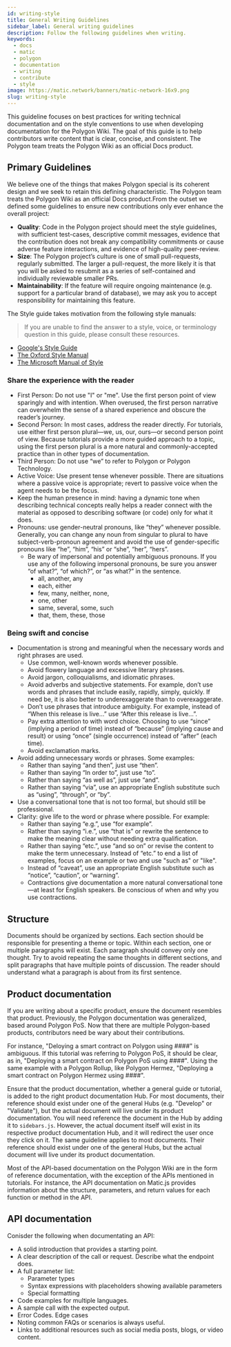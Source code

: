 ```yaml
---
id: writing-style
title: General Writing Guidelines
sidebar_label: General writing guidelines
description: Follow the following guidelines when writing.
keywords:
  - docs
  - matic
  - polygon
  - documentation
  - writing
  - contribute
  - style
image: https://matic.network/banners/matic-network-16x9.png
slug: writing-style 
---
```


This guideline focuses on best practices for writing technical documentation and 
on the style conventions to use when developing documentation for the Polygon Wiki. 
The goal of this guide is to help contributors write content that is clear, concise, 
and consistent. The Polygon team treats the Polygon Wiki as an official Docs product.

## Primary Guidelines

We believe one of the things that makes Polygon special is its coherent design and we 
seek to retain this defining characteristic. The Polygon team treats the Polygon Wiki 
as an official Docs product.From the outset we defined some guidelines to ensure new 
contributions only ever enhance the overall project:

- **Quality**: Code in the Polygon project should meet the style guidelines, with 
  sufficient test-cases, descriptive commit messages, evidence that the contribution 
  does not break any compatibility commitments or cause adverse feature interactions, 
  and evidence of high-quality peer-review.
- **Size**: The Polygon project’s culture is one of small pull-requests, regularly 
  submitted. The larger a pull-request, the more likely it is that you will be asked 
  to resubmit as a series of self-contained and individually reviewable smaller PRs.
- **Maintainability**: If the feature will require ongoing maintenance (e.g. support 
  for a particular brand of database), we may ask you to accept responsibility for 
  maintaining this feature.

The Style guide takes motivation from the following style manuals:

> If you are unable to find the answer to a style, voice, or terminology question 
> in this guide, please consult these resources.

- [Google's Style Guide](https://github.com/google/styleguide/blob/gh-pages/docguide/style.md)
- [The Oxford Style Manual](https://global.oup.com/academic/product/new-oxford-style-manual-9780198767251?cc=nl&lang=en&)
- [The Microsoft Manual of Style](https://docs.microsoft.com/en-us/style-guide/welcome/)

### Share the experience with the reader

- First Person: Do not use "I" or "me". Use the first person point of view sparingly and 
  with intention. When overused, the first person narrative can overwhelm the sense of a 
  shared experience and obscure the reader’s journey.
- Second Person: In most cases, address the reader directly. For tutorials, use either first 
  person plural—we, us, our, ours—or second person point of view. Because tutorials provide 
  a more guided approach to a topic, using the first person plural is a more natural and 
  commonly-accepted practice than in other types of documentation.
- Third Person: Do not use “we” to refer to Polygon or Polygon Technology.
- Active Voice: Use present tense whenever possible. There are situations where a passive 
  voice is appropriate; revert to passive voice when the agent needs to be the focus.
- Keep the human presence in mind: having a dynamic tone when describing technical concepts 
  really helps a reader connect with the material as opposed to describing software (or code) 
  only for what it does.
- Pronouns: use gender-neutral pronouns, like “they” whenever possible. Generally, you can 
  change any noun from singular to plural to have subject-verb-pronoun agreement and avoid the 
  use of gender-specific pronouns like “he”, “him”, “his” or “she”, “her”, “hers”.
  - Be wary of impersonal and potentially ambiguous pronouns. If you use any of the following 
  impersonal pronouns, be sure you answer “of what?”, “of which?”, or “as what?” in the sentence.
    - all, another, any
    - each, either
    - few, many, neither, none,
    - one, other
    - same, several, some, such
    - that, them, these, those

### Being swift and concise 

- Documentation is strong and meaningful when the necessary words and right phrases are used.
  - Use common, well-known words whenever possible.
  - Avoid flowery language and excessive literary phrases.
  - Avoid jargon, colloquialisms, and idiomatic phrases.
  - Avoid adverbs and subjective statements. For example, don’t use words and phrases that include 
    easily, rapidly, simply, quickly. If need be, it is also better to underexaggerate than to 
    overexaggerate.
  - Don’t use phrases that introduce ambiguity. For example, instead of “When this release is live...” 
    use “After this release is live...”.
  - Pay extra attention to with word choice. Choosing to use “since” (implying a period of time) instead 
    of “because” (implying cause and result) or using “once” (single occurrence) instead of “after” 
    (each time).
  - Avoid exclamation marks.
- Avoid adding unnecessary words or phrases. Some examples:
  - Rather than saying “and then”, just use “then”.
  - Rather than saying “In order to”, just use “to”.
  - Rather than saying “as well as”, just use “and”.
  - Rather than saying “via”, use an appropriate English substitute such as “using”, “through”, or “by”.
- Use a conversational tone that is not too formal, but should still be professional.
- Clarity: give life to the word or phrase where possible. For example:
  - Rather than saying “e.g.”, use “for example”.
  - Rather than saying “i.e.”, use “that is” or rewrite the sentence to make the meaning clear without 
    needing extra qualification.
  - Rather than saying “etc.”, use “and so on” or revise the content to make the term unnecessary. Instead 
    of “etc.” to end a list of examples, focus on an example or two and use "such as" or "like".
  - Instead of “caveat”, use an appropriate English substitute such as “notice”, “caution”, or “warning”.
  - Contractions give documentation a more natural conversational tone—at least for English speakers. 
    Be conscious of when and why you use contractions.

## Structure

Documents should be organized by sections. Each section should be responsible for
presenting a theme or topic. Within each section, one or multiple paragraphs will exist.
Each paragraph should convey only one thought. Try to avoid repeating the same thoughts
in different sections, and split paragraphs that have multiple points of discussion.
The reader should understand what a paragraph is about from its first sentence.

## Product documentation

If you are writing about a specific product, ensure the document resembles that 
product. Previously, the Polygon documentation was generalized, based around Polygon PoS. 
Now that there are multiple Polygon-based products, contributors need be wary about their 
contributions.

For instance, "Deloying a smart contract on Polygon using ####" is ambiguous. If this tutorial
was referring to Polygon PoS, it should be clear, as in, 
"Deploying a smart contract on Polygon PoS using ####". Using the same example with a 
Polygon Rollup, like Polygon Hermez, "Deploying a smart contract on Polygon Hermez using ####".

Ensure that the product documentation, whether a general guide or tutorial, is added
to the right product documentation Hub. For most documents, their reference should exist under 
one of the general Hubs (e.g. "Develop" or "Validate"), but the actual document 
will live under its product documentation. You will need reference the document in the Hub by 
adding it to `sidebars.js`.
However, the actual document itself will exist in its respective product documentation Hub,
and it will redirect the user once they click on it. The same guideline applies to most 
documents. Their reference should exist under one of the general Hubs, but the actual document 
will live under its product documentation.

Most of the API-based documentation on the Polygon Wiki are in the form of 
reference documentation, with the exception of the APIs mentioned in tutorials. 
For instance, the API documentation on Matic.js provides information about the 
structure, parameters, and return values for each function or method in the API.

## API documentation

Conisder the following when documentating an API:

* A solid introduction that provides a starting point.
* A clear description of the call or request. Describe what the endpoint does.
* A full parameter list:
  * Parameter types
  * Syntax expressions with placeholders showing available parameters
  * Special formatting 
* Code examples for multiple languages.
* A sample call with the expected output.
* Error Codes. Edge cases
* Noting common FAQs or scenarios is always useful.
* Links to additional resources such as social media posts, blogs, or video content.
